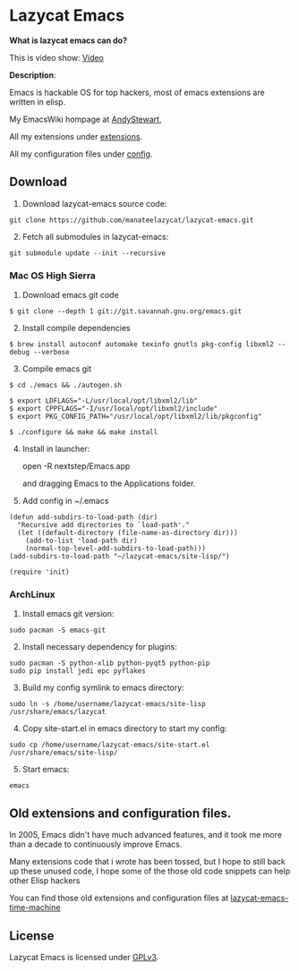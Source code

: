 # Lazycat Emacs

**What is lazycat emacs can do?**

This is video show: [Video](https://www.youtube.com/watch?v=ZA3uuflGtk8)

**Description**:

Emacs is hackable OS for top hackers, most of emacs extensions are written in elisp.

My EmacsWiki hompage at [AndyStewart](http://www.emacswiki.org/emacs/AndyStewart),

All my extensions under [extensions](https://github.com/manateelazycat/lazycat-emacs/tree/master/site-lisp/extensions).

All my configuration files under [config](https://github.com/manateelazycat/lazycat-emacs/tree/master/site-lisp/extensions).

## Download
1. Download lazycat-emacs source code:
```
git clone https://github.com/manateelazycat/lazycat-emacs.git
```

2. Fetch all submodules in lazycat-emacs:
```
git submodule update --init --recursive
```

### Mac OS High Sierra

1. Download emacs git code
```
$ git clone --depth 1 git://git.savannah.gnu.org/emacs.git
```

2. Install compile dependencies
```
$ brew install autoconf automake texinfo gnutls pkg-config libxml2 --debug --verbose
```

3. Compile emacs git
```
$ cd ./emacs && ./autogen.sh

$ export LDFLAGS="-L/usr/local/opt/libxml2/lib"
$ export CPPFLAGS="-I/usr/local/opt/libxml2/include"
$ export PKG_CONFIG_PATH="/usr/local/opt/libxml2/lib/pkgconfig"

$ ./configure && make && make install
```

4. Install in launcher:

    open -R nextstep/Emacs.app

    and dragging Emacs to the Applications folder.

5. Add config in ~/.emacs
```Elisp
(defun add-subdirs-to-load-path (dir)
  "Recursive add directories to `load-path'."
  (let ((default-directory (file-name-as-directory dir)))
    (add-to-list 'load-path dir)
    (normal-top-level-add-subdirs-to-load-path)))
(add-subdirs-to-load-path "~/lazycat-emacs/site-lisp/")

(require 'init)
```

### ArchLinux
1. Install emacs git version:
```
sudo pacman -S emacs-git
```

2. Install necessary dependency for plugins:
```
sudo pacman -S python-xlib python-pyqt5 python-pip
sudo pip install jedi epc pyflakes
```

3. Build my config symlink to emacs directory:
```
sudo ln -s /home/username/lazycat-emacs/site-lisp /usr/share/emacs/lazycat
```

4. Copy site-start.el in emacs directory to start my config:
```
sudo cp /home/username/lazycat-emacs/site-start.el /usr/share/emacs/site-lisp/
```

5. Start emacs:
```
emacs
```

## Old extensions and configuration files.
In 2005, Emacs didn't have much advanced features, and it took me more than a decade to continuously improve Emacs.

Many extensions code that i wrote has been tossed, but I hope to still back up these unused code,
I hope some of the those old code snippets can help other Elisp hackers

You can find those old extensions and configuration files at [lazycat-emacs-time-machine](https://github.com/manateelazycat/lazycat-emacs-time-machine)

## License

Lazycat Emacs is licensed under [GPLv3](LICENSE).
